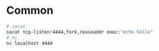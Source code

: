 # Common

```bash
# socat
socat tcp-listen:4444,fork,reuseaddr exec:"echo hello"
# nc
nc localhost 4444
```
